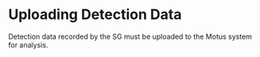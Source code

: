 # Uploading Detection Data

Detection data recorded by the SG must be uploaded to the Motus system for analysis.

